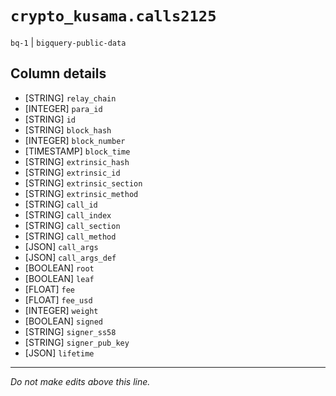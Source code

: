 # `crypto_kusama.calls2125`
`bq-1` | `bigquery-public-data`

## Column details
* [STRING]    `relay_chain`
* [INTEGER]   `para_id`
* [STRING]    `id`
* [STRING]    `block_hash`
* [INTEGER]   `block_number`
* [TIMESTAMP] `block_time`
* [STRING]    `extrinsic_hash`
* [STRING]    `extrinsic_id`
* [STRING]    `extrinsic_section`
* [STRING]    `extrinsic_method`
* [STRING]    `call_id`
* [STRING]    `call_index`
* [STRING]    `call_section`
* [STRING]    `call_method`
* [JSON]      `call_args`
* [JSON]      `call_args_def`
* [BOOLEAN]   `root`
* [BOOLEAN]   `leaf`
* [FLOAT]     `fee`
* [FLOAT]     `fee_usd`
* [INTEGER]   `weight`
* [BOOLEAN]   `signed`
* [STRING]    `signer_ss58`
* [STRING]    `signer_pub_key`
* [JSON]      `lifetime`

-------------------------------------------------------------------------------
*Do not make edits above this line.*
